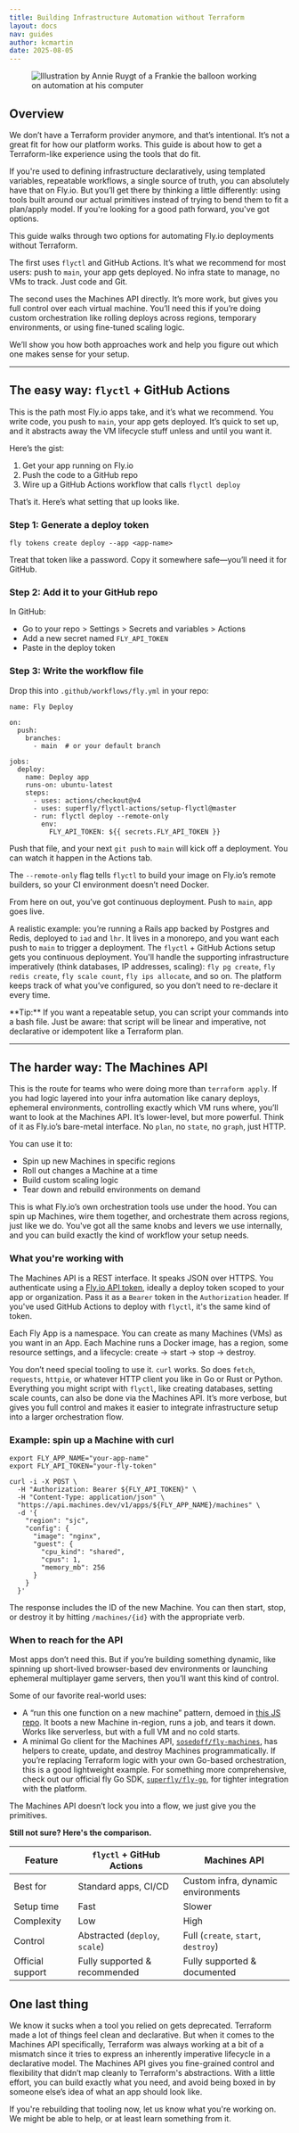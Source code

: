```yaml
---
title: Building Infrastructure Automation without Terraform
layout: docs
nav: guides
author: kcmartin
date: 2025-08-05
---
```


<figure>
  <img src="/static/images/building-infrastructure-automation.png" alt="Illustration by Annie Ruygt of a Frankie the balloon working on automation at his computer" class="w-full max-w-lg mx-auto">
</figure>

## Overview

We don’t have a Terraform provider anymore, and that’s intentional. It’s not a great fit for how our platform works. This guide is about how to get a Terraform-like experience using the tools that do fit.

If you're used to defining infrastructure declaratively, using templated variables, repeatable workflows, a single source of truth, you can absolutely have that on Fly.io. But you’ll get there by thinking a little differently: using tools built around our actual primitives instead of trying to bend them to fit a plan/apply model. If you're looking for a good path forward, you've got options.

This guide walks through two options for automating Fly.io deployments without Terraform.

The first uses `flyctl` and GitHub Actions. It’s what we recommend for most users: push to `main`, your app gets deployed. No infra state to manage, no VMs to track. Just code and Git.

The second uses the Machines API directly. It’s more work, but gives you full control over each virtual machine. You’ll need this if you’re doing custom orchestration like rolling deploys across regions, temporary environments, or using fine-tuned scaling logic.

We’ll show you how both approaches work and help you figure out which one makes sense for your setup.

---

## The easy way: `flyctl` + GitHub Actions

This is the path most Fly.io apps take, and it’s what we recommend. You write code, you push to `main`, your app gets deployed. It’s quick to set up, and it abstracts away the VM lifecycle stuff unless and until you want it.

Here’s the gist:

1. Get your app running on Fly.io
1. Push the code to a GitHub repo
1. Wire up a GitHub Actions workflow that calls `flyctl deploy`

That’s it. Here’s what setting that up looks like.

### Step 1: Generate a deploy token

```
fly tokens create deploy --app <app-name>
```

Treat that token like a password. Copy it somewhere safe—you’ll need it for GitHub.

### Step 2: Add it to your GitHub repo

In GitHub:

- Go to your repo > Settings > Secrets and variables > Actions
- Add a new secret named `FLY_API_TOKEN`
- Paste in the deploy token

### Step 3: Write the workflow file

Drop this into `.github/workflows/fly.yml` in your repo:

```
name: Fly Deploy

on:
  push:
    branches:
      - main  # or your default branch

jobs:
  deploy:
    name: Deploy app
    runs-on: ubuntu-latest
    steps:
      - uses: actions/checkout@v4
      - uses: superfly/flyctl-actions/setup-flyctl@master
      - run: flyctl deploy --remote-only
        env:
          FLY_API_TOKEN: ${{ secrets.FLY_API_TOKEN }}
```

Push that file, and your next `git push` to `main` will kick off a deployment. You can watch it happen in the Actions tab.

The `--remote-only` flag tells `flyctl` to build your image on Fly.io’s remote builders, so your CI environment doesn’t need Docker.

From here on out, you’ve got continuous deployment. Push to `main`, app goes live.

A realistic example: you’re running a Rails app backed by Postgres and Redis, deployed to `iad` and `lhr`. It lives in a monorepo, and you want each push to `main` to trigger a deployment. The `flyctl` + GitHub Actions setup gets you continuous deployment. You'll handle the supporting infrastructure  imperatively (think databases, IP addresses, scaling): `fly pg create`, `fly redis create`, `fly scale count`, `fly ips allocate`, and so on. The platform keeps track of what you’ve configured, so you don’t need to re-declare it every time.

<div class="callout">
**Tip:** If you want a repeatable setup, you can script your commands into a bash file. Just be aware: that script will be linear and imperative, not declarative or idempotent like a Terraform plan.
</div>

---

## The harder way: The Machines API

This is the route for teams who were doing more than `terraform apply`. If you had logic layered into your infra automation like canary deploys, ephemeral environments, controlling exactly which VM runs where, you’ll want to look at the Machines API. It’s lower-level, but more powerful. Think of it as Fly.io’s bare-metal interface. No `plan`, no `state`, no `graph`, just HTTP.

You can use it to:

- Spin up new Machines in specific regions
- Roll out changes a Machine at a time
- Build custom scaling logic
- Tear down and rebuild environments on demand

This is what Fly.io’s own orchestration tools use under the hood. You can spin up Machines, wire them together, and orchestrate them across regions, just like we do. You've got all the same knobs and levers we use internally, and you can build exactly the kind of workflow your setup needs.

### What you're working with

The Machines API is a REST interface. It speaks JSON over HTTPS. You authenticate using a [Fly.io API token](https://fly.io/docs/security/tokens/), ideally a deploy token scoped to your app or organization. Pass it as a `Bearer` token in the `Authorization` header. If you've used GitHub Actions to deploy with `flyctl`, it's the same kind of token.

Each Fly App is a namespace. You can create as many Machines (VMs) as you want in an App. Each Machine runs a Docker image, has a region, some resource settings, and a lifecycle: create → start → stop → destroy.

You don’t need special tooling to use it. `curl` works. So does `fetch`, `requests`, `httpie`, or whatever HTTP client you like in Go or Rust or Python. Everything you might script with `flyctl`, like creating databases, setting scale counts, can also be done via the Machines API. It’s more verbose, but gives you full control and makes it easier to integrate infrastructure setup into a larger orchestration flow.

### Example: spin up a Machine with curl

```
export FLY_APP_NAME="your-app-name"
export FLY_API_TOKEN="your-fly-token"

curl -i -X POST \
  -H "Authorization: Bearer ${FLY_API_TOKEN}" \
  -H "Content-Type: application/json" \
  "https://api.machines.dev/v1/apps/${FLY_APP_NAME}/machines" \
  -d '{
    "region": "sjc",
    "config": {
      "image": "nginx",
      "guest": {
        "cpu_kind": "shared",
        "cpus": 1,
        "memory_mb": 256
      }
    }
  }'
```

The response includes the ID of the new Machine. You can then start, stop, or destroy it by hitting `/machines/{id}` with the appropriate verb.

### When to reach for the API

Most apps don’t need this. But if you’re building something dynamic, like spinning up short-lived browser-based dev environments or launching ephemeral multiplayer game servers, then you’ll want this kind of control.

Some of our favorite real-world uses:

- A “run this one function on a new machine” pattern, demoed in [this JS repo](https://github.com/fly-apps/fly-run-this-function-on-another-machine). It boots a new Machine in-region, runs a job, and tears it down. Works like serverless, but with a full VM and no cold starts.
- A minimal Go client for the Machines API, [`sosedoff/fly-machines`](https://github.com/sosedoff/fly-machines), has helpers to create, update, and destroy Machines programmatically. If you’re replacing Terraform logic with your own Go-based orchestration, this is a good lightweight example. For something more comprehensive, check out our official fly Go SDK, [`superfly/fly-go`](https://github.com/superfly/fly-go), for tighter integration with the platform.

The Machines API doesn’t lock you into a flow, we just give you the primitives.

**Still not sure? Here's the comparison.**

| Feature | `flyctl` + GitHub Actions | Machines API |
| --- | --- | --- |
| Best for | Standard apps, CI/CD | Custom infra, dynamic environments |
| Setup time | Fast | Slower |
| Complexity | Low | High |
| Control | Abstracted (`deploy`, `scale`) | Full (`create`, `start`, `destroy`) |
| Official support | Fully supported & recommended | Fully supported & documented |

## One last thing

We know it sucks when a tool you relied on gets deprecated. Terraform made a lot of things feel clean and declarative. But when it comes to the Machines API specifically, Terraform was always working at a bit of a mismatch since it tries to express an inherently imperative lifecycle in a declarative model. The Machines API gives you fine-grained control and flexibility that didn’t map cleanly to Terraform's abstractions. With a little effort, you can build exactly what you need, and avoid being boxed in by someone else’s idea of what an app should look like.

If you're rebuilding that tooling now, let us know what you're working on. We might be able to help, or at least learn something from it.
